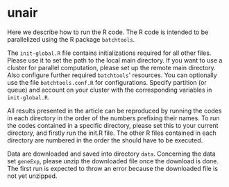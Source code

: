 # unair
Here we describe how to run the R code. The R code is intended to be parallelized using the R package `batchtools`.

The `init-global.R` file contains initializations required for all other files. Please use it to set the path to the local main directory. If you want to use a cluster for parallel computation, please set up the remote main directory. Also configure further required `batchtools`' resources. You can optionally use the file `batchtools.conf.R` for configurations. Specify partition (or queue) and account on your cluster with the corresponding variables in `init-global.R`.

All results presented in the article can be reproduced by running the codes in each directory in the order of the numbers prefixing their names. To run the codes contained in a specific directory, please set this to your current directory, and firstly run the init.R file. The other R files contained in each directory are numbered in the order the should have to be executed. 

Data are downloaded and saved into directory `data`. Concerning the data set `geneExp`, please unzip the downloaded file once the download is done. The first run is expected to throw an error because the downloaded file is not yet unzipped.